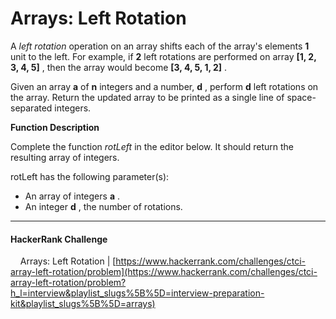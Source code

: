 # Arrays: Left Rotation

A *left rotation* operation on an array shifts each of the array's elements **1** unit to the left. For example, if **2** left rotations are performed on array **[1, 2, 3, 4, 5]** , then the array would become **[3, 4, 5, 1, 2]** .

Given an array **a** of **n** integers and a number, **d** , perform **d** left rotations on the array. Return the updated array to be printed as a single line of space-separated integers.

**Function Description**

Complete the function *rotLeft* in the editor below. It should return the resulting array of integers.

rotLeft has the following parameter(s):

- An array of integers **a** .
- An integer **d** , the number of rotations.

___


#### HackerRank Challenge

&nbsp;&nbsp;&nbsp;&nbsp;Arrays: Left Rotation | [https://www.hackerrank.com/challenges/ctci-array-left-rotation/problem](https://www.hackerrank.com/challenges/ctci-array-left-rotation/problem?h_l=interview&playlist_slugs%5B%5D=interview-preparation-kit&playlist_slugs%5B%5D=arrays)